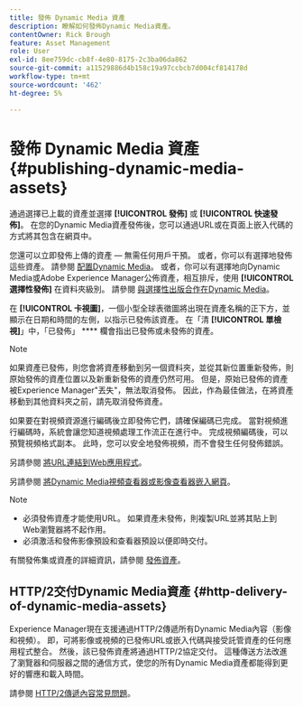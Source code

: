 ```yaml
---
title: 發佈 Dynamic Media 資產
description: 瞭解如何發佈Dynamic Media資產。
contentOwner: Rick Brough
feature: Asset Management
role: User
exl-id: 8ee759dc-cb8f-4e80-8175-2c3ba06da862
source-git-commit: a11529886d4b158c19a97ccbcb7d004cf814178d
workflow-type: tm+mt
source-wordcount: '462'
ht-degree: 5%

---
```


# 發佈 Dynamic Media 資產 {#publishing-dynamic-media-assets}

通過選擇已上載的資產並選擇 **[!UICONTROL 發佈]** 或 **[!UICONTROL 快速發佈]**。 在您的Dynamic Media資產發佈後，您可以通過URL或在頁面上嵌入代碼的方式將其包含在網頁中。

您還可以立即發佈上傳的資產 — 無需任何用戶干預。 或者，你可以有選擇地發佈這些資產。 請參閱 [配置Dynamic Media](config-dm.md)。 或者，你可以有選擇地向Dynamic Media或Adobe Experience Manager公佈資產，相互排斥，使用 **[!UICONTROL 選擇性發佈]** 在資料夾級別。 請參閱 [與選擇性出版合作在Dynamic Media](/help/assets/dynamic-media/selective-publishing.md)。

在 **[!UICONTROL 卡視圖]**，一個小型全球表徵圖將出現在資產名稱的正下方，並顯示在日期和時間的左側，以指示已發佈該資產。 在「清 **[!UICONTROL 單檢視]**」中，「已發佈」 **** 欄會指出已發佈或未發佈的資產。

>[!NOTE]
>
>如果資產已發佈，則您會將資產移動到另一個資料夾，並從其新位置重新發佈，則原始發佈的資產位置以及新重新發佈的資產仍然可用。 但是，原始已發佈的資產被Experience Manager&quot;丟失&quot;，無法取消發佈。 因此，作為最佳做法，在將資產移動到其他資料夾之前，請先取消發佈資產。

如果要在對視頻資源進行編碼後立即發佈它們，請確保編碼已完成。 當對視頻進行編碼時，系統會讓您知道視頻處理工作流正在進行中。 完成視頻編碼後，可以預覽視頻格式副本。 此時，您可以安全地發佈視頻，而不會發生任何發佈錯誤。

另請參閱 [將URL連結到Web應用程式](linking-urls-to-yourwebapplication.md)。

另請參閱 [將Dynamic Media視頻查看器或影像查看器嵌入網頁](embed-code.md)。

>[!NOTE]
>
>* 必須發佈資產才能使用URL。 如果資產未發佈，則複製URL並將其貼上到Web瀏覽器將不起作用。
>* 必須激活和發佈影像預設和查看器預設以便即時交付。
>


有關發佈集或資產的詳細資訊，請參閱 [發佈資產](/help/assets/manage-digital-assets.md)。

## HTTP/2交付Dynamic Media資產 {#http-delivery-of-dynamic-media-assets}

Experience Manager現在支援通過HTTP/2傳遞所有Dynamic Media內容（影像和視頻）。 即，可將影像或視頻的已發佈URL或嵌入代碼與接受託管資產的任何應用程式整合。 然後，該已發佈資產將通過HTTP/2協定交付。 這種傳送方法改進了瀏覽器和伺服器之間的通信方式，使您的所有Dynamic Media資產都能得到更好的響應和載入時間。

請參閱 [HTTP/2傳遞內容常見問題](/help/assets/dynamic-media/http2faq.md)。

<!--this md file used to reside under sites-administering-->
